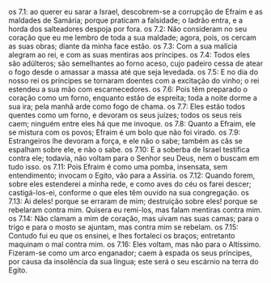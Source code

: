os 7.1: ao querer eu sarar a Israel, descobrem-se a corrupção de Efraim e as maldades de Samária; porque praticam a falsidade; o ladrão entra, e a horda dos salteadores despoja por fora.
os 7.2: Não consideram no seu coração que eu me lembro de toda a sua maldade; agora, pois, os cercam as suas obras; diante da minha face estão.
os 7.3: Com a sua malícia alegram ao rei, e com as suas mentiras aos príncipes.
os 7.4: Todos eles são adúlteros; são semelhantes ao forno aceso, cujo padeiro cessa de atear o fogo desde o amassar a massa até que seja levedada.
os 7.5: E no dia do nosso rei os príncipes se tornaram doentes com a excitação do vinho; o rei estendeu a sua mão com escarnecedores.
os 7.6: Pois têm preparado o coração como um forno, enquanto estão de espreita; toda a noite dorme a sua ira; pela manhã arde como fogo de chama.
os 7.7: Eles estão todos quentes como um forno, e devoram os seus juízes; todos os seus reis caem; ninguém entre eles há que me invoque.
os 7.8: Quanto a Efraim, ele se mistura com os povos; Efraim é um bolo que não foi virado.
os 7.9: Estrangeiros lhe devoram a força, e ele não o sabe; também as cãs se espalham sobre ele, e não o sabe.
os 7.10: E a soberba de Israel testifica contra ele; todavia, não voltam para o Senhor seu Deus, nem o buscam em tudo isso.
os 7.11: Pois Efraim é como uma pomba, insensata, sem entendimento; invocam o Egito, vão para a Assíria.
os 7.12: Quando forem, sobre eles estenderei a minha rede, e como aves do céu os farei descer; castigá-los-ei, conforme o que eles têm ouvido na sua congregação.
os 7.13: Ai deles! porque se erraram de mim; destruição sobre eles! porque se rebelaram contra mim. Quisera eu remi-los, mas falam mentiras contra mim.
os 7.14: Não clamam a mim de coração, mas uivam nas suas camas; para o trigo e para o mosto se ajuntam, mas contra mim se rebelam.
os 7.15: Contudo fui eu que os ensinei, e lhes fortaleci os braços; entretanto maquinam o mal contra mim.
os 7.16: Eles voltam, mas não para o Altíssimo. Fizeram-se como um arco enganador; caem à espada os seus príncipes, por causa da insolência da sua língua; este será o seu escárnio na terra do Egito.
